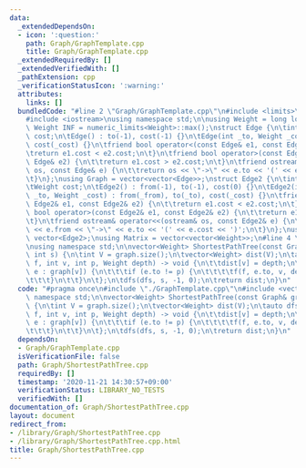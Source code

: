 ```yaml
---
data:
  _extendedDependsOn:
  - icon: ':question:'
    path: Graph/GraphTemplate.cpp
    title: Graph/GraphTemplate.cpp
  _extendedRequiredBy: []
  _extendedVerifiedWith: []
  _pathExtension: cpp
  _verificationStatusIcon: ':warning:'
  attributes:
    links: []
  bundledCode: "#line 2 \"Graph/GraphTemplate.cpp\"\n#include <limits>\n#include <vector>\n\
    #include <iostream>\nusing namespace std;\n\nusing Weight = long long;\nconstexpr\
    \ Weight INF = numeric_limits<Weight>::max();\nstruct Edge {\n\tint to;\n\tWeight\
    \ cost;\n\tEdge() : to(-1), cost(-1) {}\n\tEdge(int _to, Weight _cost = 1) : to(_to),\
    \ cost(_cost) {}\n\tfriend bool operator<(const Edge& e1, const Edge& e2) {\n\t\
    \treturn e1.cost < e2.cost;\n\t}\n\tfriend bool operator>(const Edge& e1, const\
    \ Edge& e2) {\n\t\treturn e1.cost > e2.cost;\n\t}\n\tfriend ostream& operator<<(ostream&\
    \ os, const Edge& e) {\n\t\treturn os << \"->\" << e.to << '(' << e.cost << ')';\n\
    \t}\n};\nusing Graph = vector<vector<Edge>>;\nstruct Edge2 {\n\tint from, to;\n\
    \tWeight cost;\n\tEdge2() : from(-1), to(-1), cost(0) {}\n\tEdge2(int _from, int\
    \ _to, Weight _cost) : from(_from), to(_to), cost(_cost) {}\n\tfriend bool operator<(const\
    \ Edge2& e1, const Edge2& e2) {\n\t\treturn e1.cost < e2.cost;\n\t}\n\tfriend\
    \ bool operator>(const Edge2& e1, const Edge2& e2) {\n\t\treturn e1.cost > e2.cost;\n\
    \t}\n\tfriend ostream& operator<<(ostream& os, const Edge2& e) {\n\t\treturn os\
    \ << e.from << \"->\" << e.to << '(' << e.cost << ')';\n\t}\n};\nusing Edges =\
    \ vector<Edge2>;\nusing Matrix = vector<vector<Weight>>;\n#line 4 \"Graph/ShortestPathTree.cpp\"\
    \nusing namespace std;\n\nvector<Weight> ShortestPathTree(const Graph& graph,\
    \ int s) {\n\tint V = graph.size();\n\tvector<Weight> dist(V);\n\tauto dfs = [&](auto&&\
    \ f, int v, int p, Weight depth) -> void {\n\t\tdist[v] = depth;\n\t\tfor (auto\
    \ e : graph[v]) {\n\t\t\tif (e.to != p) {\n\t\t\t\tf(f, e.to, v, depth + e.cost);\n\
    \t\t\t}\n\t\t}\n\t};\n\tdfs(dfs, s, -1, 0);\n\treturn dist;\n}\n"
  code: "#pragma once\n#include \"./GraphTemplate.cpp\"\n#include <vector>\nusing\
    \ namespace std;\n\nvector<Weight> ShortestPathTree(const Graph& graph, int s)\
    \ {\n\tint V = graph.size();\n\tvector<Weight> dist(V);\n\tauto dfs = [&](auto&&\
    \ f, int v, int p, Weight depth) -> void {\n\t\tdist[v] = depth;\n\t\tfor (auto\
    \ e : graph[v]) {\n\t\t\tif (e.to != p) {\n\t\t\t\tf(f, e.to, v, depth + e.cost);\n\
    \t\t\t}\n\t\t}\n\t};\n\tdfs(dfs, s, -1, 0);\n\treturn dist;\n}\n"
  dependsOn:
  - Graph/GraphTemplate.cpp
  isVerificationFile: false
  path: Graph/ShortestPathTree.cpp
  requiredBy: []
  timestamp: '2020-11-21 14:30:57+09:00'
  verificationStatus: LIBRARY_NO_TESTS
  verifiedWith: []
documentation_of: Graph/ShortestPathTree.cpp
layout: document
redirect_from:
- /library/Graph/ShortestPathTree.cpp
- /library/Graph/ShortestPathTree.cpp.html
title: Graph/ShortestPathTree.cpp
---
```


